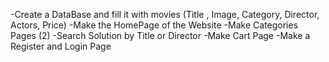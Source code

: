   -Create a DataBase and fill it with movies (Title , Image, Category, Director, Actors, Price)
  -Make the HomePage of the Website
  -Make Categories Pages (2)
  -Search Solution by Title or Director 
  -Make Cart Page
  -Make a Register and Login Page
